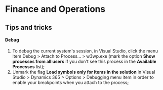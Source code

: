 # Finance and Operations

## Tips and tricks

#### Debug

1. To debug the current system's session, in Visual Studio, click the menu item Debug > Attach to Process... > w3wp.exe (mark the option **Show processes from all users** if you don't see this process in the **Available Processes** list);
2. Unmark the flag **Load symbols only for items in the solution** in Visual Studio > Dynamics 365 > Options > Debugging menu item in order to enable your breakpoints when you attach to the process;
